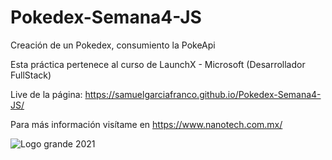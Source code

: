 # Pokedex-Semana4-JS
Creación de un Pokedex, consumiento la PokeApi

Esta práctica pertenece al curso de LaunchX - Microsoft (Desarrollador FullStack)

Live de la página: https://samuelgarciafranco.github.io/Pokedex-Semana4-JS/

Para más información visítame en https://www.nanotech.com.mx/

![Logo grande 2021](https://user-images.githubusercontent.com/99108054/158049920-0e252fa3-146d-49c9-b2b4-ec53a1280ec7.png)
